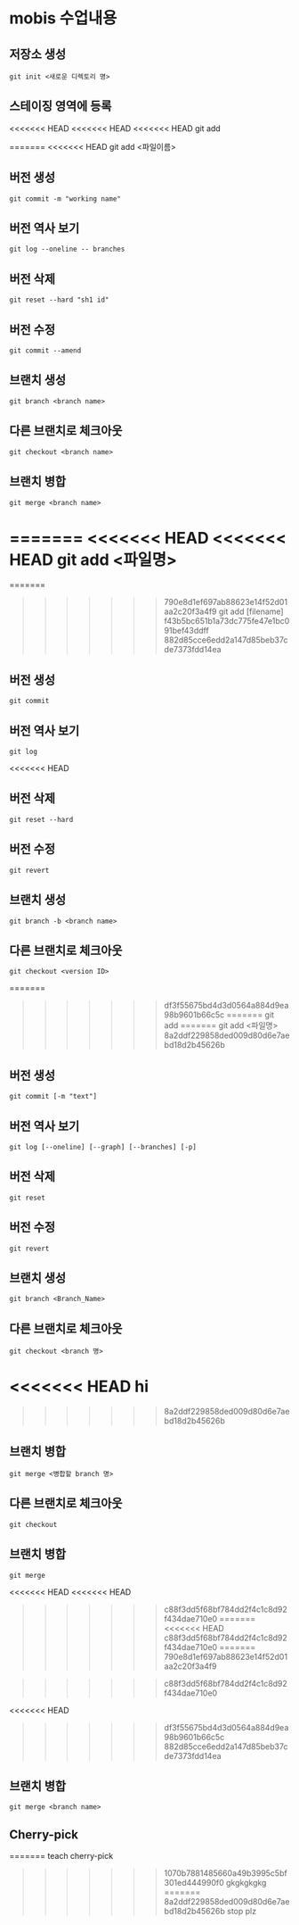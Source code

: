# mobis 수업내용

## 저장소 생성
	git init <새로운 디렉토리 명>
## 스테이징 영역에 등록
<<<<<<< HEAD
<<<<<<< HEAD
<<<<<<< HEAD
	git add <file name>

=======
<<<<<<< HEAD
	git add <파일이름>

## 버전 생성
	git commit -m "working name"

## 버전 역사 보기
	git log --oneline -- branches

## 버전 삭제
	git reset --hard "sh1 id"

## 버전 수정
	git commit --amend

## 브랜치 생성 
	git branch <branch name>

## 다른 브랜치로 체크아웃
	git checkout <branch name>
 
## 브랜치 병합
	git merge <branch name>

=======
<<<<<<< HEAD
<<<<<<< HEAD
	git add <파일명>
=======
=======
>>>>>>> 790e8d1ef697ab88623e14f52d01aa2c20f3a4f9
	git add [filename]
>>>>>>> f43b5bc651b1a73dc775fe47e1bc091bef43ddff
>>>>>>> 882d85cce6edd2a147d85beb37cde7373fdd14ea
## 버전 생성
	git commit

## 버전 역사 보기
	git log
<<<<<<< HEAD

## 버전 삭제
	git reset --hard
## 버전 수정
	git revert

## 브랜치 생성 
	git branch -b <branch name>

## 다른 브랜치로 체크아웃
 	git checkout <version ID>
=======
>>>>>>> df3f55675bd4d3d0564a884d9ea98b9601b66c5c
=======
	git add
=======
	git add <파일명>
>>>>>>> 8a2ddf229858ded009d80d6e7aebd18d2b45626b
## 버전 생성
	git commit [-m "text"]
## 버전 역사 보기
	git log [--oneline] [--graph] [--branches] [-p]
## 버전 삭제
	git reset
## 버전 수정
	git revert
## 브랜치 생성 
	git branch <Branch_Name>
## 다른 브랜치로 체크아웃
	git checkout <branch 명>
<<<<<<< HEAD
	hi
=======
>>>>>>> 8a2ddf229858ded009d80d6e7aebd18d2b45626b
## 브랜치 병합
	git merge <병합할 branch 명>
## 다른 브랜치로 체크아웃
	git checkout
## 브랜치 병합
	git merge
<<<<<<< HEAD
<<<<<<< HEAD
>>>>>>> c88f3dd5f68bf784dd2f4c1c8d92f434dae710e0
=======
<<<<<<< HEAD
>>>>>>> c88f3dd5f68bf784dd2f4c1c8d92f434dae710e0
=======
>>>>>>> 790e8d1ef697ab88623e14f52d01aa2c20f3a4f9


>>>>>>> c88f3dd5f68bf784dd2f4c1c8d92f434dae710e0

<<<<<<< HEAD
>>>>>>> df3f55675bd4d3d0564a884d9ea98b9601b66c5c
>>>>>>> 882d85cce6edd2a147d85beb37cde7373fdd14ea

## 브랜치 병합
	git merge <branch name>

## Cherry-pick
=======
teach cherry-pick
>>>>>>> 1070b7881485660a49b3995c5bf301ed444990f0
gkgkgkgkg
=======
>>>>>>> 8a2ddf229858ded009d80d6e7aebd18d2b45626b
stop plz
